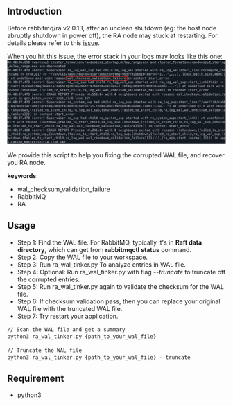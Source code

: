 ## Introduction
Before rabbitmq/ra v2.0.13, after an unclean shutdown (eg: the host node abruptly shutdown in power off), the RA node may stuck at restarting. For details please refer to this [issue](https://github.com/rabbitmq/ra/pull/284).

When you hit this issue, the error stack in your logs may looks like this one:
![log](err_stack.png)

We provide this script to help you fixing the corrupted WAL file, and recover you RA node.

**keywords**: 
- wal_checksum_validation_failure 
- RabbitMQ
- RA

## Usage
- Step 1: Find the WAL file. For RabbitMQ, typically it's in **Raft data directory**, which can get from **rabbitmqctl status** command.
- Step 2: Copy the WAL file to your workspace.
- Step 3: Run ra_wal_tinker.py To analyze entries in WAL file.
- Step 4: Optional: Run ra_wal_tinker.py with flag *--truncate* to truncate off the corrupted entries.
- Step 5: Run ra_wal_tinker.py again to validate the checksum for the WAL file.
- Step 6: If checksum validation pass, then you can replace your original WAL file with the truncated WAL file.
- Step 7: Try restart your application.

```
// Scan the WAL file and get a summary
python3 ra_wal_tinker.py {path_to_your_wal_file}

// Truncate the WAL file
python3 ra_wal_tinker.py {path_to_your_wal_file} --truncate
```

## Requirement
- python3
